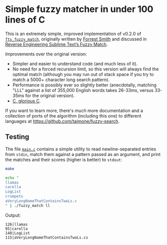# Simple fuzzy matcher in under 100 lines of C

This is an extremely simple, improved implementation of v0.2.0 of
[`fts_fuzzy_match`](https://github.com/tajmone/fuzzy-search), originally
written by [Forrest Smith](https://github.com/forrestthewoods) and discussed in
[Reverse Engineering Sublime Text’s Fuzzy
Match](https://www.forrestthewoods.com/blog/reverse_engineering_sublime_texts_fuzzy_match/).

Improvements over the original version:

- Simpler and easier to understand code (and much less of it).
- No need for a forced recursion limit, so this version will always find the
  optimal match (although you may run out of stack space if you try to match a
  5000+ character long search pattern).
- Performance is possibly ever so slightly better (anecdotally, matching "LLL"
  against a list of 355,000 English words takes 26-33ms, versus 33-35ms for the
  original version).
- [C, glorious C](https://www.youtube.com/watch?v=tas0O586t80).

If you want to learn more, there's much more documentation and a collection of
ports of the algorithm (including this one) to different languages at
https://github.com/tajmone/fuzzy-search.

## Testing

The file [`main.c`](main.c) contains a simple utility to read newline-separated
entries from `stdin`, match them against a pattern passed as an argument, and
print the matches and their scores (higher is better) to `stdout`:

```sh
make

echo "
llamas
carella
LogList
crumpets
aVeryLongNameThatContainsTwoLs.c
" | ./fuzzy_match ll
```

Output:
```
126|llamas
95|carella
140|LogList
115|aVeryLongNameThatContainsTwoLs.cs
```

